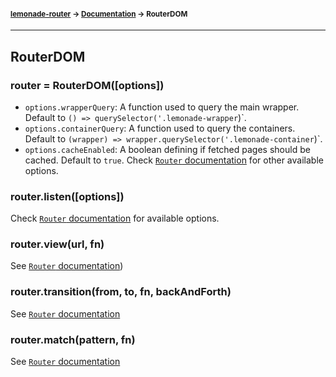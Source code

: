 #### <sup>[lemonade-router](../README.md) → [Documentation](./README.md) → RouterDOM</sup>

---

## RouterDOM

### router = RouterDOM([options])
- `options.wrapperQuery`: A function used to query the main wrapper. Default to `() => querySelector('.lemonade-wrapper`)`.
- `options.containerQuery`: A function used to query the containers. Default to `(wrapper) => wrapper.querySelector('.lemonade-container`)`.
- `options.cacheEnabled`: A boolean defining if fetched pages should be cached. Default to `true`.
Check [`Router` documentation](./router.md) for other available options.

### router.listen([options])
Check [`Router` documentation](./router.md) for available options.

### router.view(url, fn)
See [`Router` documentation](./router.md#routerviewurl-fn))

### router.transition(from, to, fn, backAndForth)
See [`Router` documentation](./router.md#routertransitionfrom-to-fn-backandforth)

### router.match(pattern, fn)
See [`Router` documentation](./router.md#routermatchpattern-fn)